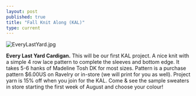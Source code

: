 ```yaml
---
layout: post
published: true
title: "Fall Knit Along (KAL)"
type: current
---
```


![EveryLastYard.jpg]({{site.baseurl}}/news/img/EveryLastYard.jpg)

**Every Last Yard  Cardigan.**  This will be our first KAL project. A nice knit with a simple 4 row lace pattern to complete the sleeves and bottom edge.  It takes 5-6 hanks of Madeline Tosh DK for most sizes. Pattern is a purchase pattern $6.00US on Ravelry or in-store (we will print for you as well). Project yarn is 15% off when you join for the KAL.
Come & see the sample sweaters in store starting the first week of August and choose your colour!
